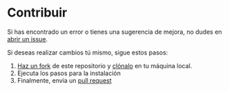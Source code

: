 # Contribuir

Si has encontrado un error o tienes una sugerencia de mejora, no dudes en [abrir un issue](https://github.com/markdoc/markdoc/issues).

Si deseas realizar cambios tú mismo, sigue estos pasos:

1. [Haz un fork](https://help.github.com/articles/fork-a-repo/) de este repositorio y [clónalo](https://help.github.com/articles/cloning-a-repository/) en tu máquina local.
2. Ejecuta los pasos para la instalación
3. Finalmente, envía un [pull request](https://help.github.com/articles/creating-a-pull-request-from-a-fork/)
